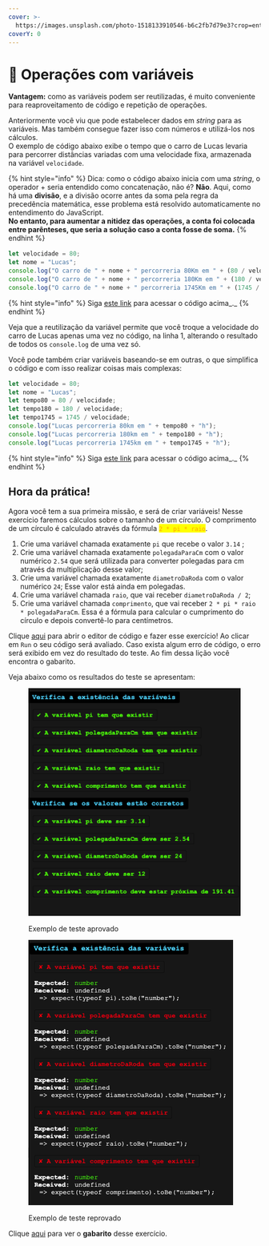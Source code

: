 ```yaml
---
cover: >-
  https://images.unsplash.com/photo-1518133910546-b6c2fb7d79e3?crop=entropy&cs=srgb&fm=jpg&ixid=M3wxOTcwMjR8MHwxfHNlYXJjaHwxfHxtYXRofGVufDB8fHx8MTY4OTAwMzAyMnww&ixlib=rb-4.0.3&q=85
coverY: 0
---
```


# 🧪 Operações com variáveis

**Vantagem:** como as variáveis podem ser reutilizadas, é muito conveniente para reaproveitamento de código e repetição de operações.

Anteriormente você viu que pode estabelecer dados em _string_ para as variáveis. Mas também consegue fazer isso com números e utilizá-los nos cálculos.\
O exemplo de código abaixo exibe o tempo que o carro de Lucas levaria para percorrer distâncias variadas com uma velocidade fixa, armazenada na variável `velocidade`.

{% hint style="info" %}
Dica: como o código abaixo inicia com uma _string_, o operador + seria entendido como concatenação, não é? **Não**. Aqui, como há uma **divisão**, e a divisão ocorre antes da soma pela regra da precedência matemática, esse problema está resolvido automaticamente no entendimento do JavaScript.\
**No entanto, para aumentar a nitidez das operações, a conta foi colocada entre parênteses, que seria a solução caso a conta fosse de soma.**
{% endhint %}

```javascript
let velocidade = 80;
let nome = "Lucas";
console.log("O carro de " + nome + " percorreria 80Km em " + (80 / velocidade) + "h");
console.log("O carro de " + nome + " percorreria 180Km em " + (180 / velocidade) + "h");
console.log("O carro de " + nome + " percorreria 1745Km em " + (1745 / velocidade) + "h");
```

{% hint style="info" %}
Siga [este link](https://esta.la/e3Y) para acessar o código acima_._
{% endhint %}

Veja que a reutilização da variável permite que você troque a velocidade do carro de Lucas apenas uma vez no código, na linha 1, alterando o resultado de todos os `console.log` de uma vez só.

Você pode também criar variáveis baseando-se em outras, o que simplifica o código e com isso realizar coisas mais complexas:

```javascript
let velocidade = 80;
let nome = "Lucas";
let tempo80 = 80 / velocidade;
let tempo180 = 180 / velocidade;
let tempo1745 = 1745 / velocidade;
console.log("Lucas percorreria 80km em " + tempo80 + "h");
console.log("Lucas percorreria 180km em " + tempo180 + "h");
console.log("Lucas percorreria 1745km em " + tempo1745 + "h");
```

{% hint style="info" %}
Siga [este link](https://esta.la/765) para acessar o código acima_._
{% endhint %}

## Hora da prática!

Agora você tem a sua primeira missão, e será de criar variáveis! Nesse exercício faremos cálculos sobre o tamanho de um círculo. O comprimento de um círculo é calculado através da fórmula <mark style="color:orange;">`2 * pi * raio`</mark>.

1. Crie uma variável chamada exatamente `pi` que recebe o valor `3.14` ;
2. Crie uma variável chamada exatamente `polegadaParaCm` com o valor numérico `2.54` que será utilizada para converter polegadas para cm através da multiplicação desse valor;
3. Crie uma variável chamada exatamente `diametroDaRoda` com o valor numérico `24`; Esse valor está ainda em polegadas.
4. Crie uma variável chamada `raio`, que vai receber `diametroDaRoda / 2`;
5. Crie uma variável chamada `comprimento`, que vai receber `2 * pi * raio * polegadaParaCm`. Essa é a fórmula para calcular o cumprimento do círculo e depois convertê-lo para centímetros.

Clique [aqui](https://esta.la/jMV) para abrir o editor de código e fazer esse exercício! Ao clicar em `Run` o seu código será avaliado. Caso exista algum erro de código, o erro será exibido em vez do resultado do teste. Ao fim dessa lição você encontra o gabarito.

Veja abaixo como os resultados do teste se apresentam:

<figure><img src="../../.gitbook/assets/image.png" alt=""><figcaption><p>Exemplo de teste aprovado</p></figcaption></figure>

<figure><img src="../../.gitbook/assets/image (1).png" alt=""><figcaption><p>Exemplo de teste reprovado</p></figcaption></figure>

Clique [aqui](https://esta.la/D49) para ver o **gabarito** desse exercício.

